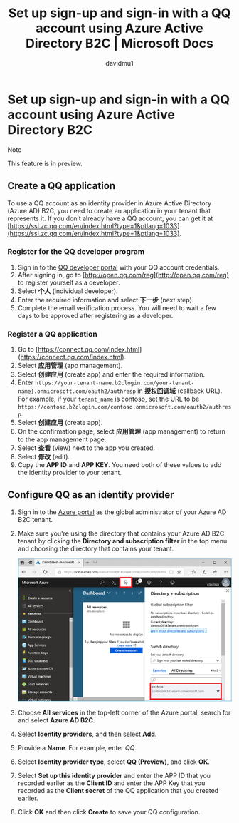 ﻿---
title: Set up sign-up and sign-in with a QQ account using Azure Active Directory B2C | Microsoft Docs
description: Provide sign-up and sign-in to customers with QQ accounts in your applications using Azure Active Directory B2C.
services: active-directory-b2c
author: davidmu1
manager: mtillman

ms.service: active-directory
ms.workload: identity
ms.topic: conceptual
ms.date: 09/11/2018
ms.author: davidmu
ms.component: B2C
---

# Set up sign-up and sign-in with a QQ account using Azure Active Directory B2C

> [!NOTE]
> This feature is in preview.
> 

## Create a QQ application

To use a QQ account as an identity provider in Azure Active Directory (Azure AD) B2C, you need to create an application in your tenant that represents it. If you don’t already have a QQ account, you can get it at [https://ssl.zc.qq.com/en/index.html?type=1&ptlang=1033](https://ssl.zc.qq.com/en/index.html?type=1&ptlang=1033).

### Register for the QQ developer program

1. Sign in to the [QQ developer portal](http://open.qq.com) with your QQ account credentials.
2. After signing in, go to [http://open.qq.com/reg](http://open.qq.com/reg) to register yourself as a developer.
3. Select **个人** (individual developer).
4. Enter the required information and select **下一步** (next step).
5. Complete the email verification process. You will need to wait a few days to be approved after registering as a developer. 

### Register a QQ application

1. Go to [https://connect.qq.com/index.html](https://connect.qq.com/index.html).
2. Select **应用管理** (app management).
5. Select **创建应用** (create app) and enter the required information.
7. Enter `https://your-tenant-name.b2clogin.com/your-tenant-name}.onmicrosoft.com/oauth2/authresp` in **授权回调域** (callback URL). For example, if your `tenant_name` is contoso, set the URL to be `https://contoso.b2clogin.com/contoso.onmicrosoft.com/oauth2/authresp`.
8. Select **创建应用** (create app).
9. On the confirmation page, select **应用管理** (app management) to return to the app management page.
10. Select **查看** (view) next to the app you created.
11. Select **修改** (edit).
12. Copy the **APP ID** and **APP KEY**. You need both of these values to add the identity provider to your tenant.

## Configure QQ as an identity provider

1. Sign in to the [Azure portal](https://portal.azure.com/) as the global administrator of your Azure AD B2C tenant.
2. Make sure you're using the directory that contains your Azure AD B2C tenant by clicking the **Directory and subscription filter** in the top menu and choosing the directory that contains your tenant.  

    ![Switch to your Azure AD B2C tenant](./media/active-directory-b2c-setup-qq-app/switch-directories.png)

3. Choose **All services** in the top-left corner of the Azure portal, search for and select **Azure AD B2C**.
4. Select **Identity providers**, and then select **Add**.
5. Provide a **Name**. For example, enter *QQ*.
6. Select **Identity provider type**, select **QQ (Preview)**, and click **OK**.
7. Select **Set up this identity provider** and enter the APP ID that you recorded earlier as the **Client ID** and enter the APP Key that you recorded as the **Client secret** of the QQ application that you created earlier.
8. Click **OK** and then click **Create** to save your QQ configuration.


